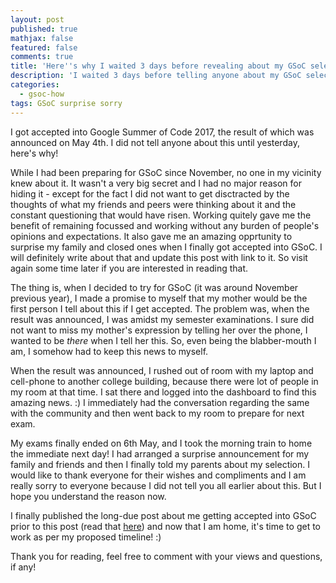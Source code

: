 ```yaml
---
layout: post
published: true
mathjax: false
featured: false
comments: true
title: 'Here''s why I waited 3 days before revealing about my GSoC selection. '
description: 'I waited 3 days before telling anyone about my GSoC selection, here''s why.'
categories:
  - gsoc-how
tags: GSoC surprise sorry
---
```

I got accepted into Google Summer of Code 2017, the result of which was announced on May 4th. I did not tell anyone about this until yesterday, here's why!

While I had been preparing for GSoC since November, no one in my vicinity knew about it. It wasn't a very big secret and I had no major reason for hiding it - except for the fact I did not want to get disctracted by the thoughts of what my friends and peers were thinking about it and the constant questioning that would have risen. Working quitely gave me the benefit of remaining focussed and working without any burden of people's opinions and expectations. It also gave me an amazing opprtunity to surprise my family and closed ones when I finally got accepted into GSoC. I will definitely write about that and update this post with link to it. So visit again some time later if you are interested in reading that.

The thing is, when I decided to try for GSoC (it was around November previous year), I made a promise to myself that my mother would be the first person I tell about this if I get accepted. The problem was, when the result was announced, I was amidst my semester examinations. I sure did not want to miss my mother's expression by telling her over the phone, I wanted to be _there_ when I tell her this. So, even being the blabber-mouth I am, I somehow had to keep this news to myself.

When the result was announced, I rushed out of room with my laptop and cell-phone to another college building, because there were lot of people in my room at that time. I sat there and logged into the dashboard to find this amazing news. :) I immediately had the conversation regarding the same with the community and then went back to my room to prepare for next exam.

My exams finally ended on 6th May, and I took the morning train to home the immediate next day! I had arranged a surprise announcement for my  family and friends and then I finally told my parents about my selection. I would like to thank everyone for their wishes and compliments and I am really sorry to everyone because I did not tell you all earlier about this. But I hope you understand the reason now.

I finally published the long-due post about me getting accepted into GSoC prior to this post (read that [here](https://saurabhshri.github.io/2017/05/gsoc/accepted-in-google-summer-of-code-2017 "Getting accepted into GSoC.")) and now that I am home, it's time to get to work as per my proposed timeline! :)

Thank you for reading, feel free to comment with your views and questions, if any!
